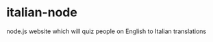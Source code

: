 italian-node
============

node.js website which will quiz people on English to Italian translations
